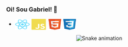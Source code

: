 ### Oi! Sou Gabriel! 👋

 
 - <img align="center" alt="React" height="30" width="40" src="https://raw.githubusercontent.com/devicons/devicon/master/icons/react/react-original.svg">  <img align="center" alt="Js" height="30" width="40" src="https://raw.githubusercontent.com/devicons/devicon/master/icons/javascript/javascript-plain.svg"> <img align="center" alt="HTML" height="30" width="40" src="https://raw.githubusercontent.com/devicons/devicon/master/icons/html5/html5-original.svg"><img align="center" alt="CSS" height="30" width="40" src="https://raw.githubusercontent.com/devicons/devicon/master/icons/css3/css3-original.svg">
 
 <div align="center">

  ![Snake animation](https://github.com/gabrielrochacab/gabrielrochacab/blob/output/github-contribution-grid-snake.svg)
  
</div>
  
